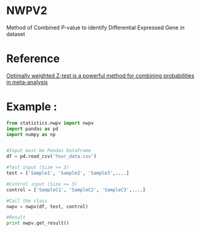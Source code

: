 # NWPV2
Method of Combined P-value to identify Differential Expressed Gene in dataset

# Reference
[Optimally weighted Z-test is a powerful method for combining probabilities in meta-analysis](https://www.ncbi.nlm.nih.gov/pmc/articles/PMC3135688/)

# Example :
```Python
from statistics.nwpv import nwpv
import pandas as pd
import numpy as np


#Input must be Pandas DataFrame
df = pd.read_csv('Your_data.csv')

#Test input (Size >= 3)
test = ['Sample1', 'Sample2', 'Sample3',....]

#Control input (Size >= 3)
control = ['SampleC1', 'SampleC2', 'SampleC3',....]

#Call the class
nwpv = nwpv(df, test, control)

#Result
print nwpv.get_result()
```
